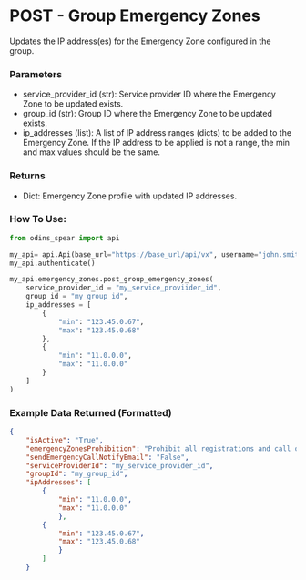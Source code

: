 # POST - Group Emergency Zones

Updates the IP address(es) for the Emergency Zone configured in the group. 

### Parameters&#x20;

* service\_provider\_id (str): Service provider ID where the Emergency Zone to be updated exists.
* group\_id (str): Group ID where the Emergency Zone to be updated exists.
* ip\_addresses (list): A list of IP address ranges (dicts) to be added to the Emergency Zone. If the IP address to be applied is not a range, the min and max values should be the same.

### Returns

* Dict: Emergency Zone profile with updated IP addresses.

### How To Use:

```python
from odins_spear import api

my_api= api.Api(base_url="https://base_url/api/vx", username="john.smith", password="ODIN_INSTANCE_1")
my_api.authenticate()

my_api.emergency_zones.post_group_emergency_zones(
    service_provider_id = "my_service_proviider_id", 
    group_id = "my_group_id", 
    ip_addresses = [
        {
            "min": "123.45.0.67",
            "max": "123.45.0.68"
        }, 
        {
            "min": "11.0.0.0",
            "max": "11.0.0.0"
        }
    ]
)
```

### Example Data Returned (Formatted)

```json
{
    "isActive": "True", 
    "emergencyZonesProhibition": "Prohibit all registrations and call originations", 
    "sendEmergencyCallNotifyEmail": "False", 
    "serviceProviderId": "my_service_provider_id", 
    "groupId": "my_group_id", 
    "ipAddresses": [
        {
            "min": "11.0.0.0", 
            "max": "11.0.0.0"
            },
        {
            "min": "123.45.0.67", 
            "max": "123.45.0.68"
            }
        ]
    }
```